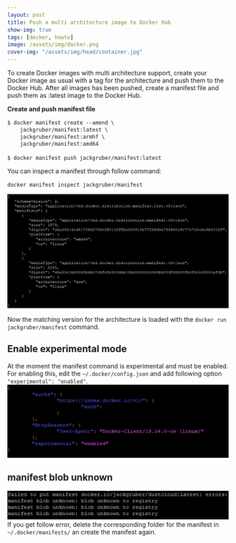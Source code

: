 ```yaml
---
layout: post
title: Push a multi architecture image to Docker Hub
show-img: true
tags: [docker, howto]
image: /assets/img/docker.png
cover-img: "/assets/img/head/container.jpg"
---
```

To create Docker images with multi architecture support, create your Docker image as usual with a tag 
for the architecture and push them to the Docker Hub. 
After all images has been pushed, create a manifest file and push them as :latest image to the Docker Hub.

**Create and push manifest file**
```
$ docker manifest create --amend \
    jackgruber/manifest:latest \
    jackgruber/manifest:armhf \
    jackgruber/manifest:amd64

$ docker manifest push jackgruber/manifest:latest
```

You can inspect a manifest through follow command:
```
docker manifest inspect jackgruber/manifest
```
<img src="/img/posts/2018-05-13/manifest_inspect.jpg">

Now the matching version for the architecture is loaded with the ```docker run jackgruber/manifest``` command.


## Enable experimental mode
At the moment the manifest command is experimental and must be enabled.
For enabling this, edit the ```~/.docker/config.json``` and add following option ```"experimental": "enabled"```.
![Enable experimental mode #1](/img/posts/2018-05-13/config.json.png)

## manifest blob unknown
![manifest blob unknown #2](/img/posts/2018-05-13/bloberror.jpg)  
If you get follow error, delete the corresponding folder for the manifest in ```~/.docker/manifests/``` an create the manifest again.

